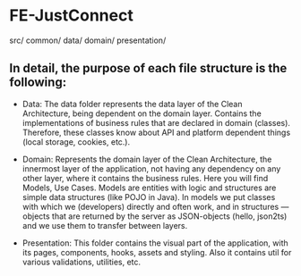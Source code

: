 # FE-JustConnect

src/
common/
data/
domain/
presentation/

## In detail, the purpose of each file structure is the following:

- Data: The data folder represents the data layer of the Clean Architecture, being dependent on the domain layer. Contains the implementations of business rules that are declared in domain (classes). Therefore, these classes know about API and platform dependent things (local storage, cookies, etc.).

- Domain: Represents the domain layer of the Clean Architecture, the innermost layer of the application, not having any dependency on any other layer, where it contains the business rules. Here you will find Models, Use Cases. Models are entities with logic and structures are simple data structures (like POJO in Java). In models we put classes with which we (developers) directly and often work, and in structures — objects that are returned by the server as JSON-objects (hello, json2ts) and we use them to transfer between layers.

- Presentation: This folder contains the visual part of the application, with its pages, components, hooks, assets and styling. Also it contains util for various validations, utilities, etc.
